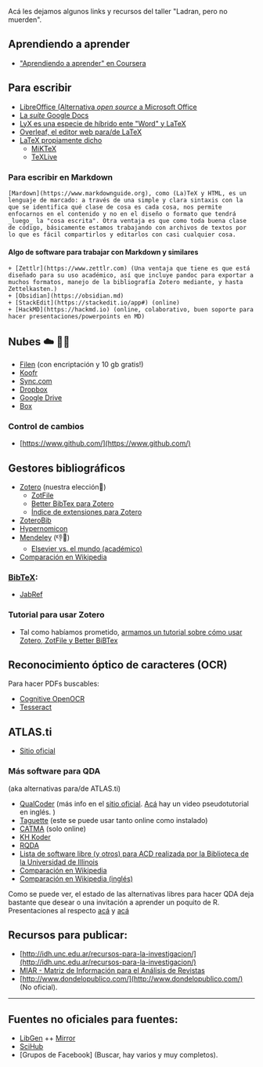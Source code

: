 Acá les dejamos algunos links y recursos del taller "Ladran, pero no muerden".

## Aprendiendo a aprender
+ ["Aprendiendo a aprender" en Coursera](https://es.coursera.org/learn/aprendiendo-a-aprender)

## Para escribir

+ [LibreOffice (Alternativa _open source_ a Microsoft Office](https://es.libreoffice.org)
+ [La _suite_ Google Docs](https://drive.google.com/)
+ [LyX es una especie de híbrido ente "Word" y LaTeX](https://www.lyx.org/)
+ [Overleaf, el editor web para/de LaTeX](https://www.overleaf.com/)
+ [LaTeX propiamente dicho](https://www.latex-project.org/)
    + [MiKTeX](https://miktex.org)
    + [TeXLive](https://www.tug.org/texlive/)

### Para escribir en Markdown
    [Mardown](https://www.markdownguide.org), como (La)TeX y HTML, es un lenguaje de marcado: a través de una simple y clara sintaxis con la que se identifica qué clase de cosa es cada cosa, nos permite enfocarnos en el contenido y no en el diseño o formato que tendrá _luego_ la "cosa escrita". Otra ventaja es que como toda buena clase de código, básicamente estamos trabajando con archivos de textos por lo que es fácil compartirlos y editarlos con casi cualquier cosa. 
#### Algo de software para trabajar con Markdown y similares
    + [Zettlr](https://www.zettlr.com) (Una ventaja que tiene es que está diseñado para su uso académico, así que incluye pandoc para exportar a muchos formatos, manejo de la bibliografía Zotero mediante, y hasta Zettelkasten.)  
    + [Obsidian](https://obsidian.md)
    + [StackEdit](https://stackedit.io/app#) (online)
    + [HackMD](https://hackmd.io) (online, colaborativo, buen soporte para hacer presentaciones/powerpoints en MD)

## Nubes ☁️ 💾💽
+ [Filen](https://filen.io/r/74db45c7e23e78448c5df313a9c0f0d3) (con encriptación y 10 gb gratis!)
+ [Koofr](https://k00.fr/5mw79nln)
+ [Sync.com](https://www.sync.com/?_sync_refer=2428104f0)
+ [Dropbox](https://www.dropbox.com/)
+ [Google Drive](https://drive.google.com/)
+ [Box](https://www.box.com/)

### Control de cambios
+ [https://www.github.com/](https://www.github.com/)
    
## Gestores bibliográficos
+ [Zotero](https://www.zotero.org/) (nuestra elección💪)
    + [ZotFile](http://zotfile.com/)
    + [Better BibTex para Zotero](https://retorque.re/zotero-better-bibtex/installation/)
    + [Índice de extensiones para Zotero](https://www.zotero.org/support/plugins)
+ [ZoteroBib](https://zbib.org/)
+ [Hypernomicon](http://hypernomicon.org/)
+ [Mendeley](https://www.mendeley.com/) (👎🍅)
    + [Elsevier vs. el mundo (académico)](https://medium.com/@erreJulian/el-mundo-acade%CC%81mico-vs-elsevier-f22f68e1e738)
+ [Comparación en Wikipedia](https://en.wikipedia.org/wiki/Comparison_of_reference_management_software)
### [BibTeX](https://es.wikipedia.org/wiki/BibTeX):
+ [JabRef](http://www.jabref.org/)
### Tutorial para usar Zotero
+ Tal como habíamos prometido, [armamos un tutorial sobre cómo usar Zotero, ZotFile y Better BiBTex](https://errejulian.github.io/tutorial-zotero/)

## Reconocimiento óptico de caracteres (OCR)
Para hacer PDFs buscables:
+ [Cognitive OpenOCR](https://cognitive-openocr-cuneiform.en.softonic.com/)
+ [Tesseract](https://github.com/tesseract-ocr/tesseract/wiki/Downloads)

## ATLAS.ti
+ [Sitio oficial](https://atlasti.com)

### Más software para QDA
(aka alternativas para/de ATLAS.ti)
+ [QualCoder](https://github.com/ccbogel/QualCoder/wiki)
(más info en el [sitio oficial](https://qualcoder.wordpress.com). [Acá](https://www.youtube.com/watch?v=9teZO-KVwqk) hay un video pseudotutorial en inglés. )
+ [Taguette](https://www.taguette.org) (este se puede usar tanto online como instalado)
+ [CATMA](https://catma.de) (solo online)
+ [KH Koder](https://khcoder.net/en/)
+ [RQDA](http://rqda.r-forge.r-project.org)
+ [Lista de software libre (y otros) para ACD realizada por la Biblioteca de la Universidad de Illinois](https://guides.library.illinois.edu/c.php?g=348074&p=2346107)
+ [Comparación en Wikipedia](https://es.wikipedia.org/wiki/Programa_para_el_análisis_cualitativo_asistido_por_computador)
+ [Comparación en Wikipedia (inglés)](https://en.wikipedia.org/wiki/Computer-assisted_qualitative_data_analysis_software)

Como se puede ver, el estado de las alternativas libres para hacer QDA deja bastante que desear o una invitación a aprender un poquito de R. Presentaciones al respecto [acá](https://www.youtube.com/watch?v=DwCunW19wcQ) y [acá](https://www.youtube.com/watch?v=OIB_xLlM8Fw)

## Recursos para publicar:
+ [http://idh.unc.edu.ar/recursos-para-la-investigacion/](http://idh.unc.edu.ar/recursos-para-la-investigacion/)
+ [MIAR - Matriz de Información para el Análisis de Revistas](http://miar.ub.edu/)
+ [http://www.dondelopublico.com/](http://www.dondelopublico.com/) (No oficial).

---

## Fuentes no oficiales para fuentes:
+ [LibGen](http://gen.lib.rus.ec/)
    ++ [Mirror](http://libgen.li)
+ [SciHub](https://sci-hub.ru/)
+ [Grupos de Facebook] (Buscar, hay varios y muy completos).
